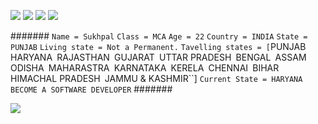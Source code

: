 
<a href="https://www.youtube.com/@HistoricalMania"><img src="https://img.shields.io/badge/YouTube-FF0000?style=for-the-badge&logo=youtube&logoColor=white"></a>
<a href="https://t.me/CREATIVITY_MAMBA" > <img src="https://img.shields.io/badge/Telegram-1877F2?style=for-the-badge&logo=Telegram&logoColor=white" ></a>
<a href="https://www.instagram.com/Sukhpalinsta/"> <img src="https://img.shields.io/badge/Instagram-E4405F?style=for-the-badge&logo=instagram&logoColor=white"></a>
<a href="https://m.twitter.com/SukhiKherera" > <img src="https://img.shields.io/badge/Twitter-1DA1F2?style=for-the-badge&logo=twitter&logoColor=white"> </a>

#######
`Name = Sukhpal`
`Class = MCA`
`Age = 22`
`Country = INDIA`
`State = PUNJAB`
`Living state = Not a Permanent.`
`Tavelling states = [`PUNJAB`
                    `HARYANA`
                    `RAJASTHAN`
                    `GUJARAT`
                    `UTTAR PRADESH`
                    `BENGAL`
                    `ASSAM`
                    `ODISHA`
                    `MAHARASTRA`
                    `KARNATAKA`
                    `KERELA`
                    `CHENNAI`
                    `BIHAR`
                    `HIMACHAL PRADESH`
                    `JAMMU & KASHMIR``]
`Current State = HARYANA`
`BECOME A SOFTWARE DEVELOPER`
#######

<a href="https://github.com/FantasticSukhi/FantasticSukhi" ><img src="https://komarev.com/ghpvc/?username=FantasticSukhi&color=blueviolet&style=flat-square" ></a>
